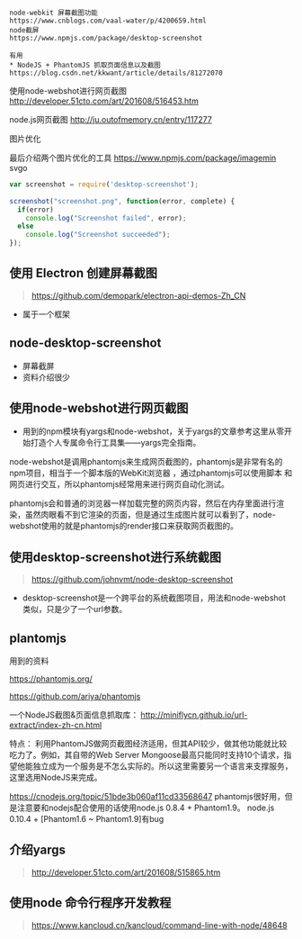 ```
node-webkit 屏幕截图功能
https://www.cnblogs.com/vaal-water/p/4200659.html
node截屏
https://www.npmjs.com/package/desktop-screenshot

有用
* NodeJS + PhantomJS 抓取页面信息以及截图
https://blog.csdn.net/kkwant/article/details/81272070

```

使用node-webshot进行网页截图
http://developer.51cto.com/art/201608/516453.htm

node.js网页截图
http://ju.outofmemory.cn/entry/117277


图片优化

最后介绍两个图片优化的工具
https://www.npmjs.com/package/imagemin
svgo

```js
var screenshot = require('desktop-screenshot'); 
  
screenshot("screenshot.png", function(error, complete) { 
  if(error) 
    console.log("Screenshot failed", error); 
  else
    console.log("Screenshot succeeded"); 
}); 
```

## 使用 Electron 创建屏幕截图
> https://github.com/demopark/electron-api-demos-Zh_CN
* 属于一个框架

## node-desktop-screenshot
* 屏幕截屏
* 资料介绍很少

## 使用node-webshot进行网页截图

* 用到的npm模块有yargs和node-webshot，关于yargs的文章参考这里从零开始打造个人专属命令行工具集——yargs完全指南。

node-webshot是调用phantomjs来生成网页截图的，phantomjs是非常有名的npm项目，相当于一个脚本版的WebKit浏览器 ，通过phantomjs可以使用脚本 和网页进行交互，所以phantomjs经常用来进行网页自动化测试。

phantomjs会和普通的浏览器一样加载完整的网页内容，然后在内存里面进行渲染，虽然肉眼看不到它渲染的页面，但是通过生成图片就可以看到了，node-webshot使用的就是phantomjs的render接口来获取网页截图的。

## 使用desktop-screenshot进行系统截图
> https://github.com/johnvmt/node-desktop-screenshot

* desktop-screenshot是一个跨平台的系统截图项目，用法和node-webshot类似，只是少了一个url参数。

## plantomjs

用到的资料

https://phantomjs.org/

https://github.com/ariya/phantomjs


一个NodeJS截图&页面信息抓取库： http://miniflycn.github.io/url-extract/index-zh-cn.html

特点： 利用PhantomJS做网页截图经济适用，但其API较少，做其他功能就比较吃力了。例如，其自带的Web Server Mongoose最高只能同时支持10个请求，指望他能独立成为一个服务是不怎么实际的。所以这里需要另一个语言来支撑服务，这里选用NodeJS来完成。


https://cnodejs.org/topic/51bde3b060af11cd33568647
phantomjs很好用，但是注意要和nodejs配合使用的话使用node.js 0.8.4 + Phantom1.9。 node.js 0.10.4 + [Phantom1.6 ~ Phantom1.9]有bug




## 介绍yargs 
> http://developer.51cto.com/art/201608/515865.htm

## 使用node 命令行程序开发教程

> https://www.kancloud.cn/kancloud/command-line-with-node/48648